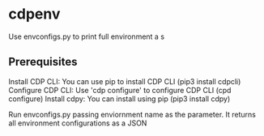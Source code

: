 # cdpenv

Use envconfigs.py to print full environment a s

## Prerequisites
Install CDP CLI: You can use pip to install CDP CLI (pip3 install cdpcli)
Configure CDP CLI: Use 'cdp configure' to configure CDP CLI (cpd configure)
Install cdpy: You can install using pip (pip3 install cdpy)

Run envconfigs.py passing enviornment name as the parameter. It returns all environment configurations as a JSON
